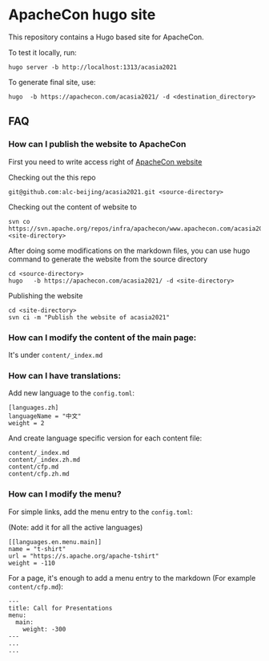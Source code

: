 # ApacheCon hugo site

This repository contains a Hugo based site for ApacheCon.

To test it locally, run:

```
hugo server -b http://localhost:1313/acasia2021
```

To generate final site, use:


```
hugo  -b https://apachecon.com/acasia2021/ -d <destination_directory>
```

## FAQ

### How can I publish the website to ApacheCon
First you need to write access right of [ApacheCon website](https://svn.apache.org/repos/infra/apachecon/www.apachecon.com/acasia2021/)

Checking out the this repo
```
git@github.com:alc-beijing/acasia2021.git <source-directory>
```

Checking out the content of website to <site-directory>
```
svn co https://svn.apache.org/repos/infra/apachecon/www.apachecon.com/acasia2021/ <site-directory>
```

After doing some modifications on the markdown files, you can use hugo command to generate the website from the source directory
```
cd <source-directory>
hugo   -b https://apachecon.com/acasia2021/ -d <site-directory>
```

Publishing the website
```
cd <site-directory>
svn ci -m "Publish the website of acasia2021"
```

### How can I modify the content of the main page:

It's under `content/_index.md`

### How can I have translations:

Add new language to the `config.toml`:

```
[languages.zh]
languageName = "中文"
weight = 2
```

And create language specific version for each content file:

```
content/_index.md
content/_index.zh.md
content/cfp.md
content/cfp.zh.md
```

### How can I modify the menu?

For simple links, add the menu entry to the `config.toml`:

(Note: add it for all the active languages)

```
[[languages.en.menu.main]]
name = "t-shirt"
url = "https://s.apache.org/apache-tshirt"
weight = -110
```

For a page, it's enough to add a menu entry to the markdown (For example `content/cfp.md`):


```
---
title: Call for Presentations
menu:
  main:
    weight: -300
---
...
...
```
